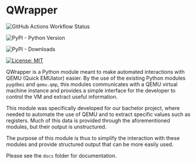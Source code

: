 # QWrapper

![GitHub Actions Workflow Status](https://img.shields.io/github/actions/workflow/status/ddybing/qwrapper/pypi-publish.yml)

![PyPI - Python Version](https://img.shields.io/pypi/pyversions/qwrapper)

![PyPI - Downloads](https://img.shields.io/pypi/dm/qwrapper)

[![License: MIT](https://img.shields.io/badge/License-MIT-yellow.svg)](https://opensource.org/licenses/MIT)



QWrapper is a Python module meant to make automated interactions with QEMU (Quick EMUlator) easier. By the use of the existing Python modules `pygdbmi` and `qemu.qmp`, this modules communicates with a QEMU virtual machine instance and provides a simple interface for the developer to control the VM and extract useful information. 

This module was specifically developed for our bachelor project, where needed to automate the use of QEMU and to extract specific values such as registers. Much of this data is provided through the aforementioned modules, but their output is unstructured.

The purpose of this module is thus to simplify the interaction with these modules and provide structured output that can be more easily used.

Please see the `docs` folder for documentation.
